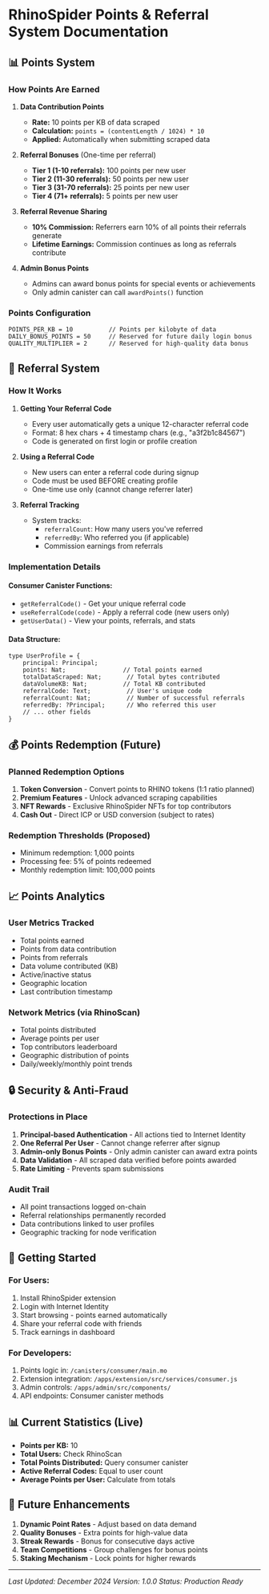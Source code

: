 # RhinoSpider Points & Referral System Documentation

## 📊 Points System

### **How Points Are Earned**

1. **Data Contribution Points**
   - **Rate:** 10 points per KB of data scraped
   - **Calculation:** `points = (contentLength / 1024) * 10`
   - **Applied:** Automatically when submitting scraped data

2. **Referral Bonuses** (One-time per referral)
   - **Tier 1 (1-10 referrals):** 100 points per new user
   - **Tier 2 (11-30 referrals):** 50 points per new user
   - **Tier 3 (31-70 referrals):** 25 points per new user
   - **Tier 4 (71+ referrals):** 5 points per new user

3. **Referral Revenue Sharing**
   - **10% Commission:** Referrers earn 10% of all points their referrals generate
   - **Lifetime Earnings:** Commission continues as long as referrals contribute

4. **Admin Bonus Points**
   - Admins can award bonus points for special events or achievements
   - Only admin canister can call `awardPoints()` function

### **Points Configuration**
```motoko
POINTS_PER_KB = 10          // Points per kilobyte of data
DAILY_BONUS_POINTS = 50     // Reserved for future daily login bonus
QUALITY_MULTIPLIER = 2      // Reserved for high-quality data bonus
```

## 🔗 Referral System

### **How It Works**

1. **Getting Your Referral Code**
   - Every user automatically gets a unique 12-character referral code
   - Format: 8 hex chars + 4 timestamp chars (e.g., "a3f2b1c84567")
   - Code is generated on first login or profile creation

2. **Using a Referral Code**
   - New users can enter a referral code during signup
   - Code must be used BEFORE creating profile
   - One-time use only (cannot change referrer later)

3. **Referral Tracking**
   - System tracks:
     - `referralCount`: How many users you've referred
     - `referredBy`: Who referred you (if applicable)
     - Commission earnings from referrals

### **Implementation Details**

#### Consumer Canister Functions:
- `getReferralCode()` - Get your unique referral code
- `useReferralCode(code)` - Apply a referral code (new users only)
- `getUserData()` - View your points, referrals, and stats

#### Data Structure:
```motoko
type UserProfile = {
    principal: Principal;
    points: Nat;                // Total points earned
    totalDataScraped: Nat;       // Total bytes contributed
    dataVolumeKB: Nat;          // Total KB contributed
    referralCode: Text;          // User's unique code
    referralCount: Nat;          // Number of successful referrals
    referredBy: ?Principal;      // Who referred this user
    // ... other fields
}
```

## 💰 Points Redemption (Future)

### **Planned Redemption Options**
1. **Token Conversion** - Convert points to RHINO tokens (1:1 ratio planned)
2. **Premium Features** - Unlock advanced scraping capabilities
3. **NFT Rewards** - Exclusive RhinoSpider NFTs for top contributors
4. **Cash Out** - Direct ICP or USD conversion (subject to rates)

### **Redemption Thresholds** (Proposed)
- Minimum redemption: 1,000 points
- Processing fee: 5% of points redeemed
- Monthly redemption limit: 100,000 points

## 📈 Points Analytics

### **User Metrics Tracked**
- Total points earned
- Points from data contribution
- Points from referrals
- Data volume contributed (KB)
- Active/inactive status
- Geographic location
- Last contribution timestamp

### **Network Metrics** (via RhinoScan)
- Total points distributed
- Average points per user
- Top contributors leaderboard
- Geographic distribution of points
- Daily/weekly/monthly point trends

## 🔒 Security & Anti-Fraud

### **Protections in Place**
1. **Principal-based Authentication** - All actions tied to Internet Identity
2. **One Referral Per User** - Cannot change referrer after signup
3. **Admin-only Bonus Points** - Only admin canister can award extra points
4. **Data Validation** - All scraped data verified before points awarded
5. **Rate Limiting** - Prevents spam submissions

### **Audit Trail**
- All point transactions logged on-chain
- Referral relationships permanently recorded
- Data contributions linked to user profiles
- Geographic tracking for node verification

## 🚀 Getting Started

### **For Users:**
1. Install RhinoSpider extension
2. Login with Internet Identity
3. Start browsing - points earned automatically
4. Share your referral code with friends
5. Track earnings in dashboard

### **For Developers:**
1. Points logic in: `/canisters/consumer/main.mo`
2. Extension integration: `/apps/extension/src/services/consumer.js`
3. Admin controls: `/apps/admin/src/components/`
4. API endpoints: Consumer canister methods

## 📊 Current Statistics (Live)
- **Points per KB:** 10
- **Total Users:** Check RhinoScan
- **Total Points Distributed:** Query consumer canister
- **Active Referral Codes:** Equal to user count
- **Average Points per User:** Calculate from totals

## 🎯 Future Enhancements
1. **Dynamic Point Rates** - Adjust based on data demand
2. **Quality Bonuses** - Extra points for high-value data
3. **Streak Rewards** - Bonus for consecutive days active
4. **Team Competitions** - Group challenges for bonus points
5. **Staking Mechanism** - Lock points for higher rewards

---

*Last Updated: December 2024*
*Version: 1.0.0*
*Status: Production Ready*